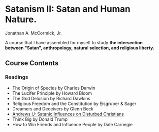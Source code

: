 # Satanism II: Satan and Human Nature.

Jonathan A. McCormick, Jr.

A course that I have assembled for myself to study **the intersection between "Satan", anthropology, natural selection, and religious liberty.**

## Course Contents

### Readings
* The Origin of Species by Charles Darwin
* The Lucifer Principle by Howard Bloom
* The God Delusion by Richard Dawkins
* Religious Freedom and the Constitution by Eisgruber & Sager
* Dreamers and Deceivers by Glenn Beck
* [Andrews U: Satanic Influences on Disturbed Christians](https://web.archive.org/web/20220713142854/https://digitalcommons.andrews.edu/cgi/viewcontent.cgi?article=1627&context=dmin)
* Think Big by Donald Trump
* How to Win Friends and Influence People by Dale Carnegie
